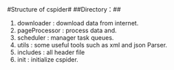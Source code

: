 #Structure of cspider#
##Directory：##
1. downloader : download data from internet.
2. pageProcessor : process data and.
3. scheduler : manager task queues.
4. utils : some useful tools such as xml and json Parser.
5. includes : all header file
6. init : initialize cspider.